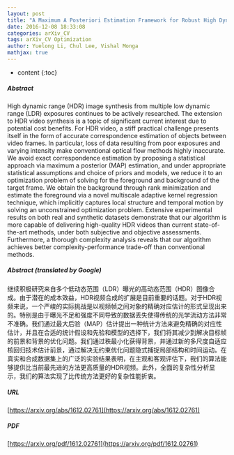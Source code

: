 ```yaml
---
layout: post
title: "A Maximum A Posteriori Estimation Framework for Robust High Dynamic Range Video Synthesis"
date: 2016-12-08 18:33:08
categories: arXiv_CV
tags: arXiv_CV Optimization
author: Yuelong Li, Chul Lee, Vishal Monga
mathjax: true
---
```


* content
{:toc}

##### Abstract
High dynamic range (HDR) image synthesis from multiple low dynamic range (LDR) exposures continues to be actively researched. The extension to HDR video synthesis is a topic of significant current interest due to potential cost benefits. For HDR video, a stiff practical challenge presents itself in the form of accurate correspondence estimation of objects between video frames. In particular, loss of data resulting from poor exposures and varying intensity make conventional optical flow methods highly inaccurate. We avoid exact correspondence estimation by proposing a statistical approach via maximum a posterior (MAP) estimation, and under appropriate statistical assumptions and choice of priors and models, we reduce it to an optimization problem of solving for the foreground and background of the target frame. We obtain the background through rank minimization and estimate the foreground via a novel multiscale adaptive kernel regression technique, which implicitly captures local structure and temporal motion by solving an unconstrained optimization problem. Extensive experimental results on both real and synthetic datasets demonstrate that our algorithm is more capable of delivering high-quality HDR videos than current state-of-the-art methods, under both subjective and objective assessments. Furthermore, a thorough complexity analysis reveals that our algorithm achieves better complexity-performance trade-off than conventional methods.

##### Abstract (translated by Google)
继续积极研究来自多个低动态范围（LDR）曝光的高动态范围（HDR）图像合成。由于潜在的成本效益，HDR视频合成的扩展是目前重要的话题。对于HDR视频来说，一个严峻的实际挑战是以视频帧之间对象的精确对应估计的形式呈现出来的。特别是由于曝光不足和强度不同导致的数据丢失使得传统的光学流动方法非常不准确。我们通过最大后验（MAP）估计提出一种统计方法来避免精确的对应性估计，并且在合适的统计假设和先验和模型的选择下，我们将其减少到解决目标帧的前景和背景的优化问题。我们通过秩最小化获得背景，并通过新的多尺度自适应核回归技术估计前景，通过解决无约束优化问题隐式捕捉局部结构和时间运动。在真实和合成数据集上的广泛的实验结果表明，在主观和客观评估下，我们的算法能够提供比当前最先进的方法更高质量的HDR视频。此外，全面的复杂性分析显示，我们的算法实现了比传统方法更好的复杂性能折衷。

##### URL
[https://arxiv.org/abs/1612.02761](https://arxiv.org/abs/1612.02761)

##### PDF
[https://arxiv.org/pdf/1612.02761](https://arxiv.org/pdf/1612.02761)

